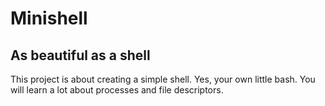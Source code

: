 # Minishell
## As beautiful as a shell

This project is about creating a simple shell.
Yes, your own little bash.
You will learn a lot about processes and file descriptors.

